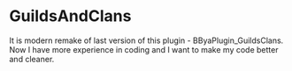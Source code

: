 # GuildsAndClans
It is modern remake of last version of this plugin - BByaPlugin_GuildsClans. Now I have more experience in coding and I want to make my code better and cleaner.
